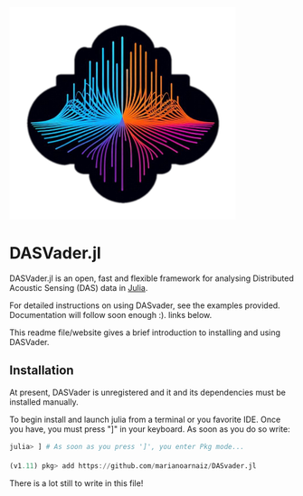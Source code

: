 
<img src="https://raw.githubusercontent.com/marianoarnaiz/DASvader.jl/main/Documents/Logo.png" alt="DASVader Logo" width="400" />

# DASVader.jl

DASVader.jl is an open, fast and flexible framework for analysing Distributed Acoustic Sensing (DAS) data in [Julia](https://julialang.org).

For detailed instructions on using DASvader, see the examples provided. Documentation will follow soon enough :). 
links below.

This readme file/website gives a brief introduction to installing and using DASVader.

## Installation

At present, DASVader is unregistered and it and its dependencies must be installed manually.

To begin install and launch julia from a terminal or you favorite IDE. Once you have, you must press "]" in your keyboard. As soon as you do so write:

```julia
julia> ] # As soon as you press ']', you enter Pkg mode...

(v1.11) pkg> add https://github.com/marianoarnaiz/DASvader.jl
```

There is a lot still to write in this file!
